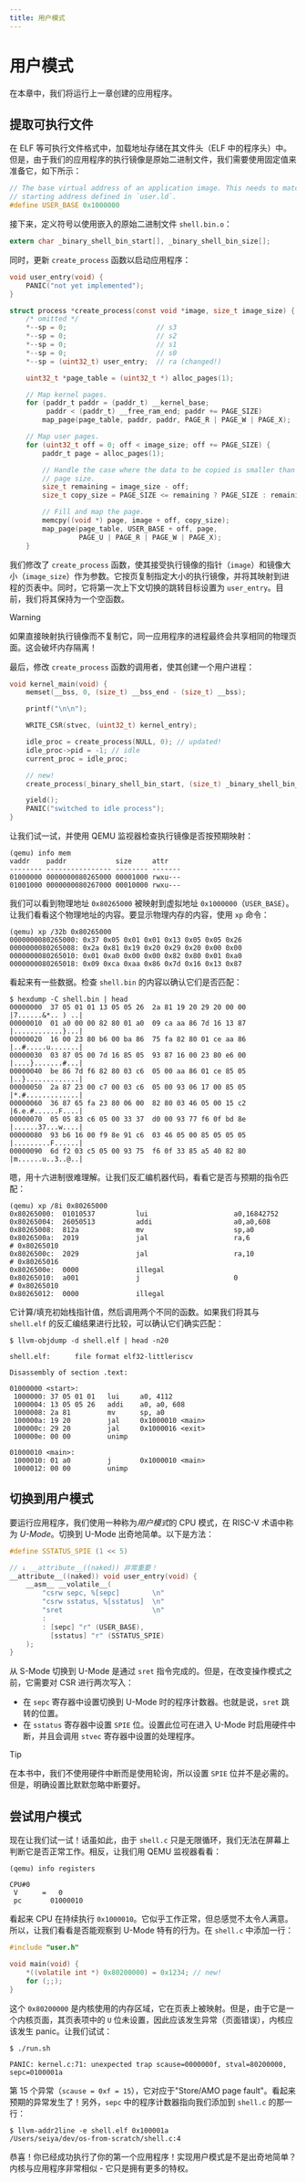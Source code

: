 ```yaml
---
title: 用户模式
---
```


# 用户模式

在本章中，我们将运行上一章创建的应用程序。

## 提取可执行文件

在 ELF 等可执行文件格式中，加载地址存储在其文件头（ELF 中的程序头）中。但是，由于我们的应用程序的执行镜像是原始二进制文件，我们需要使用固定值来准备它，如下所示：

```c [kernel.h]
// The base virtual address of an application image. This needs to match the
// starting address defined in `user.ld`.
#define USER_BASE 0x1000000
```

接下来，定义符号以使用嵌入的原始二进制文件 `shell.bin.o`：

```c [kernel.c]
extern char _binary_shell_bin_start[], _binary_shell_bin_size[];
```

同时，更新 `create_process` 函数以启动应用程序：

```c [kernel.c] {1-3,5,11,20-33}
void user_entry(void) {
    PANIC("not yet implemented");
}

struct process *create_process(const void *image, size_t image_size) {
    /* omitted */
    *--sp = 0;                      // s3
    *--sp = 0;                      // s2
    *--sp = 0;                      // s1
    *--sp = 0;                      // s0
    *--sp = (uint32_t) user_entry;  // ra (changed!)

    uint32_t *page_table = (uint32_t *) alloc_pages(1);

    // Map kernel pages.
    for (paddr_t paddr = (paddr_t) __kernel_base;
         paddr < (paddr_t) __free_ram_end; paddr += PAGE_SIZE)
        map_page(page_table, paddr, paddr, PAGE_R | PAGE_W | PAGE_X);

    // Map user pages.
    for (uint32_t off = 0; off < image_size; off += PAGE_SIZE) {
        paddr_t page = alloc_pages(1);

        // Handle the case where the data to be copied is smaller than the
        // page size.
        size_t remaining = image_size - off;
        size_t copy_size = PAGE_SIZE <= remaining ? PAGE_SIZE : remaining;

        // Fill and map the page.
        memcpy((void *) page, image + off, copy_size);
        map_page(page_table, USER_BASE + off, page,
                 PAGE_U | PAGE_R | PAGE_W | PAGE_X);
    }
```

我们修改了 `create_process` 函数，使其接受执行镜像的指针（`image`）和镜像大小（`image_size`）作为参数。它按页复制指定大小的执行镜像，并将其映射到进程的页表中。同时，它将第一次上下文切换的跳转目标设置为 `user_entry`。目前，我们将其保持为一个空函数。

> [!WARNING]
>
> 如果直接映射执行镜像而不复制它，同一应用程序的进程最终会共享相同的物理页面。这会破坏内存隔离！

最后，修改 `create_process` 函数的调用者，使其创建一个用户进程：

```c [kernel.c] {8,12}
void kernel_main(void) {
    memset(__bss, 0, (size_t) __bss_end - (size_t) __bss);

    printf("\n\n");

    WRITE_CSR(stvec, (uint32_t) kernel_entry);

    idle_proc = create_process(NULL, 0); // updated!
    idle_proc->pid = -1; // idle
    current_proc = idle_proc;

    // new!
    create_process(_binary_shell_bin_start, (size_t) _binary_shell_bin_size);

    yield();
    PANIC("switched to idle process");
}
```

让我们试一试，并使用 QEMU 监视器检查执行镜像是否按预期映射：

```
(qemu) info mem
vaddr    paddr            size     attr
-------- ---------------- -------- -------
01000000 0000000080265000 00001000 rwxu---
01001000 0000000080267000 00010000 rwxu---
```

我们可以看到物理地址 `0x80265000` 被映射到虚拟地址 `0x1000000`（`USER_BASE`）。让我们看看这个物理地址的内容。要显示物理内存的内容，使用 `xp` 命令：

```
(qemu) xp /32b 0x80265000
0000000080265000: 0x37 0x05 0x01 0x01 0x13 0x05 0x05 0x26
0000000080265008: 0x2a 0x81 0x19 0x20 0x29 0x20 0x00 0x00
0000000080265010: 0x01 0xa0 0x00 0x00 0x82 0x80 0x01 0xa0
0000000080265018: 0x09 0xca 0xaa 0x86 0x7d 0x16 0x13 0x87
```

看起来有一些数据。检查 `shell.bin` 的内容以确认它们是否匹配：

```
$ hexdump -C shell.bin | head
00000000  37 05 01 01 13 05 05 26  2a 81 19 20 29 20 00 00  |7......&*.. ) ..|
00000010  01 a0 00 00 82 80 01 a0  09 ca aa 86 7d 16 13 87  |............}...|
00000020  16 00 23 80 b6 00 ba 86  75 fa 82 80 01 ce aa 86  |..#.....u.......|
00000030  03 87 05 00 7d 16 85 05  93 87 16 00 23 80 e6 00  |....}.......#...|
00000040  be 86 7d f6 82 80 03 c6  05 00 aa 86 01 ce 85 05  |..}.............|
00000050  2a 87 23 00 c7 00 03 c6  05 00 93 06 17 00 85 05  |*.#.............|
00000060  36 87 65 fa 23 80 06 00  82 80 03 46 05 00 15 c2  |6.e.#......F....|
00000070  05 05 83 c6 05 00 33 37  d0 00 93 77 f6 0f bd 8e  |......37...w....|
00000080  93 b6 16 00 f9 8e 91 c6  03 46 05 00 85 05 05 05  |.........F......|
00000090  6d f2 03 c5 05 00 93 75  f6 0f 33 85 a5 40 82 80  |m......u..3..@..|
```

嗯，用十六进制很难理解。让我们反汇编机器代码，看看它是否与预期的指令匹配：

```
(qemu) xp /8i 0x80265000
0x80265000:  01010537          lui                     a0,16842752
0x80265004:  26050513          addi                    a0,a0,608
0x80265008:  812a              mv                      sp,a0
0x8026500a:  2019              jal                     ra,6                    # 0x80265010
0x8026500c:  2029              jal                     ra,10                   # 0x80265016
0x8026500e:  0000              illegal
0x80265010:  a001              j                       0                       # 0x80265010
0x80265012:  0000              illegal
```

它计算/填充初始栈指针值，然后调用两个不同的函数。如果我们将其与 `shell.elf` 的反汇编结果进行比较，可以确认它们确实匹配：

```
$ llvm-objdump -d shell.elf | head -n20

shell.elf:      file format elf32-littleriscv

Disassembly of section .text:

01000000 <start>:
 1000000: 37 05 01 01   lui     a0, 4112
 1000004: 13 05 05 26   addi    a0, a0, 608
 1000008: 2a 81         mv      sp, a0
 100000a: 19 20         jal     0x1000010 <main>
 100000c: 29 20         jal     0x1000016 <exit>
 100000e: 00 00         unimp

01000010 <main>:
 1000010: 01 a0         j       0x1000010 <main>
 1000012: 00 00         unimp
```

## 切换到用户模式

要运行应用程序，我们使用一种称为*用户模式*的 CPU 模式，在 RISC-V 术语中称为 *U-Mode*。切换到 U-Mode 出奇地简单。以下是方法：

```c [kernel.h]
#define SSTATUS_SPIE (1 << 5)
```

```c [kernel.c]
// ↓ __attribute__((naked)) 非常重要！
__attribute__((naked)) void user_entry(void) {
    __asm__ __volatile__(
        "csrw sepc, %[sepc]        \n"
        "csrw sstatus, %[sstatus]  \n"
        "sret                      \n"
        :
        : [sepc] "r" (USER_BASE),
          [sstatus] "r" (SSTATUS_SPIE)
    );
}
```

从 S-Mode 切换到 U-Mode 是通过 `sret` 指令完成的。但是，在改变操作模式之前，它需要对 CSR 进行两次写入：

- 在 `sepc` 寄存器中设置切换到 U-Mode 时的程序计数器。也就是说，`sret` 跳转的位置。
- 在 `sstatus` 寄存器中设置 `SPIE` 位。设置此位可在进入 U-Mode 时启用硬件中断，并且会调用 `stvec` 寄存器中设置的处理程序。

> [!TIP]
>
> 在本书中，我们不使用硬件中断而是使用轮询，所以设置 `SPIE` 位并不是必需的。但是，明确设置比默默忽略中断要好。

## 尝试用户模式

现在让我们试一试！话虽如此，由于 `shell.c` 只是无限循环，我们无法在屏幕上判断它是否正常工作。相反，让我们用 QEMU 监视器看看：

```
(qemu) info registers

CPU#0
 V      =   0
 pc       01000010
```

看起来 CPU 在持续执行 `0x1000010`。它似乎工作正常，但总感觉不太令人满意。所以，让我们看看是否能观察到 U-Mode 特有的行为。在 `shell.c` 中添加一行：

```c [shell.c] {4}
#include "user.h"

void main(void) {
    *((volatile int *) 0x80200000) = 0x1234; // new!
    for (;;);
}
```

这个 `0x80200000` 是内核使用的内存区域，它在页表上被映射。但是，由于它是一个内核页面，其页表项中的 `U` 位未设置，因此应该发生异常（页面错误），内核应该发生 panic。让我们试试：

```
$ ./run.sh

PANIC: kernel.c:71: unexpected trap scause=0000000f, stval=80200000, sepc=0100001a
```

第 15 个异常（`scause = 0xf = 15`），它对应于"Store/AMO page fault"。看起来预期的异常发生了！另外，`sepc` 中的程序计数器指向我们添加到 `shell.c` 的那一行：

```
$ llvm-addr2line -e shell.elf 0x100001a
/Users/seiya/dev/os-from-scratch/shell.c:4
```

恭喜！你已经成功执行了你的第一个应用程序！实现用户模式是不是出奇地简单？内核与应用程序非常相似 - 它只是拥有更多的特权。
